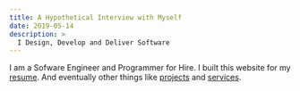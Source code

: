 ```yaml
---
title: A Hypothetical Interview with Myself
date: 2019-05-14
description: >
  I Design, Develop and Deliver Software
---
```


I am a Sofware Engineer and Programmer for Hire. I built this website
for my [resume](/resume). And eventually other things like
[projects](/projects) and [services](/services).
